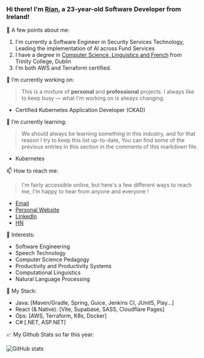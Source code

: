 ### Hi there! I'm [Rían](https://paradaux.io), a 23-year-old Software Developer from Ireland!

🪪 A few points about me:

1. I'm currently a Software Engineer in Security Services Technology, Leading the implementation of AI across Fund Services 
2. I have a degree in [Computer Science, Linguistics and French](https://www.tcd.ie/courses/undergraduate/courses/computer-science-linguistics-and-a-language/) from Trinity College, Dublin
3. I'm both AWS and Terraform certified.

🔭 I’m currently working on:

> This is a mixture of **personal** and **professional** projects. I always like to keep busy — what I'm working on is always changing.
  - Certified Kubernetes Application Developer (CKAD)

🌱 I’m currently learning: 

> We should always be learning something in this industry, and for that reason I try to keep this list up-to-date, You can find some of the previous entries in this section in the comments of this markdown file. 

[//]: # (Previously learning: Vue.js, Flutter, Kubernetes, Rust, C++, go, C#, React, React Native, Type Script, Irish, AWS, Terraform)
- Kubernetes

📫 How to reach me: 

> I'm fairly accessible online, but here's a few different ways to reach me, I'm happy to hear from anyone and everyone !

  - [Email](mailto:rian@paradaux.io)
  - [Personal Website](https://paradaux.io)
  - [LinkedIn](https://www.linkedin.com/in/r%C3%ADan-errity-117788199/)
  - [HN](https://news.ycombinator.com/user?id=paradaux)

🔬 Interests:
  - Software Engineering
  - Speech Technology
  - Computer Science Pedagogy 
  - Productivity and Productivity Systems
  - Computational Linguistics
  - Natural Language Processing

🏢 My Stack:
  - Java: [Maven/Gradle, Spring, Guice, Jenkins CI, JUnit5, Play...]
  - React (& Native): [Vite, Supabase, SASS, Cloudflare Pages]
  - Ops: [AWS, Terraform, K8s, Docker]
  - C# [.NET, ASP.NET]

📈 My Github Stats so far this year: 

  ![GitHub stats](https://github-readme-stats.vercel.app/api?username=ParadauxIO&show_icons=true&theme=prussian)
  
